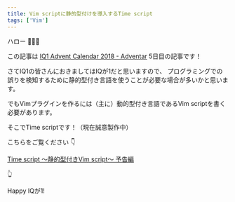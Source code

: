```yaml
---
title: Vim scriptに静的型付けを導入するTime script
tags: ['Vim']
---
```


ハロー 🤟🙄🤟

この記事は [IQ1 Advent Calendar 2018 - Adventar](https://adventar.org/calendars/3160) 5日目の記事です！

さてIQ1の皆さんにおきましてはIQが1だと思いますので、
プログラミングでの誤りを検知するために静的型付き言語を使うことが必要な場合が多いかと思います。

でもVimプラグインを作るには（主に）動的型付き言語であるVim scriptを書く必要があります。

そこでTime scriptです！（現在誠意製作中）

こちらをご覧ください :point_down:

[Time script 〜静的型付きVim script〜 予告編](https://aiya000.github.io/Maid/about-time-script/#/)

:point_up_2:

Happy IQが1!
